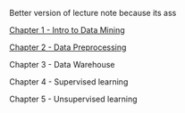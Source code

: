 Better version of lecture note because its ass

[Chapter 1 - Intro to Data Mining](Chapter%201%20-%20Intro%20to%20Data%20Mining.md)

[Chapter 2 - Data Preprocessing](Chapter%202%20-%20Data%20Preprocessing.md)

Chapter 3 - Data Warehouse

Chapter 4 - Supervised learning

Chapter 5 - Unsupervised learning
